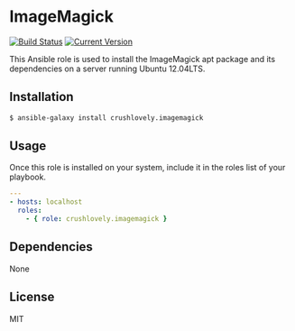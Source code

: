 # ImageMagick

[![Build Status](http://img.shields.io/travis/crushlovely/ansible-imagemagick.svg?style=flat)](https://travis-ci.org/crushlovely/ansible-imagemagick)
[![Current Version](http://img.shields.io/badge/version-1.0-blue.svg?style=flat)](https://galaxy.ansible.com/list#/roles/1180)

This Ansible role is used to install the ImageMagick apt package and its dependencies on a server running Ubuntu 12.04LTS.

## Installation

``` bash
$ ansible-galaxy install crushlovely.imagemagick
```

## Usage

Once this role is installed on your system, include it in the roles list of your playbook.

``` yaml
---
- hosts: localhost
  roles:
    - { role: crushlovely.imagemagick }
```

## Dependencies

None

## License

MIT
